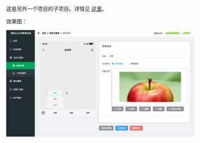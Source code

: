 这是另外一个项目的子项目。详情见 [这里](https://github.com/anchel/wechat-official-account-admin)。

效果图：

![1731311053730](public/readme.png)
